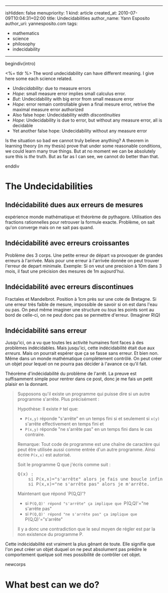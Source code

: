 -----
isHidden:       false
menupriority:   1
kind:           article
created_at:     2010-07-09T10:04:31+02:00
title: Undecidabilities
author_name: Yann Esposito
author_uri: yannesposito.com
tags:
  - mathematics
  - science
  - philosophy
  - indecidability
-----

begindiv(intro)

<%= tldr %> The word undecidability can have different meaning. 
I give here some each science related.

- _Undecidability_: due to measure errors
- _Hope_: small measure error implies small calculus error.
- _But_: Undecidability with big error from small measure error
- _Hope_: error remain controllable given a final mesure error, retrive the maximal measure error authorized
- Also false hope: Undecidability width _discontinuities_
- _Hope_: Undecidability is due to error, but without any measure error, all is decidable
- Yet another false hope: Undecidability without any measure error

Is the situation so bad we cannot truly believe anything?
A theorem in learning theory (in my thesis) prove that under some reasonable conditions, we could learn many true things. 
But at no moment we can be absolutely sure this is _the_ truth.
But as far as I can see, we cannot do better than that.

enddiv

# The Undecidabilities

## Indécidabilité dues aux erreurs de mesures

expérience monde mathématique et théorème de pythagore.
Utilisation des fractions rationnelles pour retrouver la formule exacte.
Problème, on sait qu'on converge mais on ne sait pas quand.

## Indécidabilité avec erreurs croissantes

Problème des 3 corps. Une petite erreur de départ va provoquer de grandes erreurs à l'arrivée.
Mais pour une erreur à l'arrivée donnée on peut trouver l'erreur de depart minimale. Exemple: Si on veut une precision à 10m dans 3 mois, il faut une précision des mesures de 1m aujourd'hui.

## Indécidabilité avec erreurs discontinues

Fractales et Mandelbrot. 
Position à 1cm près sur une cote de Bretagne.
Si une erreur très faible de mesure, impossible de savoir si on est dans l'eau ou pas.
On peut même imaginer une structure ou *tous* les points sont au bord de celle-ci, on ne peut donc pas se permettre d'erreur. (Imaginer R\Q)

## Indécidabilité sans erreur

Jusqu'ici, on a vu que toutes les activité humaines font faces à des problèmes indécidables.
Mais jusqu'ici, cette indécidabilité était due aux *erreurs*.
Mais on pourrait espérer que ça se fasse sans erreur.
Et bien non.
Même dans un monde mathématique complètement contrôlé.
On peut créer un objet pour lequel on ne pourra pas décider à l'avance ce qu'il fait.

Théorème d'indécidabilité du problème de l'arrêt. La preuve est suffisamment simple pour rentrer dans ce post, donc je me fais un petit plaisir en la donnant.

> Supposons qu'il existe un programme qui puisse dire si un autre programme s'arrête. Plus précisément :
> 
> Hypothèse: Il existe `P` tel que: 
>
> * `P(x,y)` réponde "s'arrête" en un temps fini si et seulement si `x(y)` s'arrête effectivement en temps fini et 
> * `P(x,y)` réponde "ne s'arrête pas" en un temps fini dans le cas contraire.
>
> Remarque: Tout code de programme est une chaîne de caractère qui peut être utilisée aussi comme entrée d'un autre programme. 
Ainsi écrire `P(x,x)` est autorisé.
> 
> Soit le programme Q que j'écris comme suit :
> <pre class="twilight">
> Q(x) :
>     si P(x,x)="s'arrête" alors je fais une boucle infinie.
>     si P(x,x)="ne s'arrête pas" alors je m'arrête.
> </pre>
> 
> Maintenant que répond `P(Q,Q)'?
>
> * si `P(Q,Q)' répond "s'arrête" ça implique que `P(Q,Q)'="ne s'arrête pas"
> * si `P(Q,Q)' répond "ne s'arrête pas" ça implique que `P(Q,Q)'="s'arrête"
> 
> Il y a donc une contradiction que le seul moyen de régler est par la non existence du programme P.

Cette indécidabilité est vraiment la plus gênant de toute. Elle signifie que l'on peut créer un objet duquel on ne peut absolument pas prédire le comportement quelque soit mes possibilité de contrôler cet objet.

newcorps

# What best can we do?
